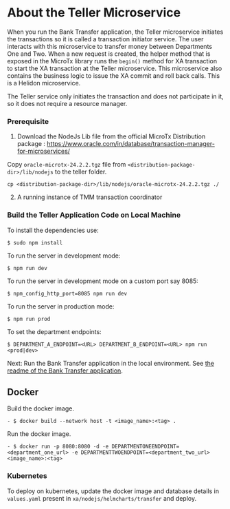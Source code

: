 # About the Teller Microservice

When you run the Bank Transfer application, the Teller microservice initiates the transactions so it is called a transaction initiator service. The user interacts with this microservice to transfer money between Departments One and Two. When a new request is created, the helper method that is exposed in the MicroTx library runs the `begin()` method for XA transaction to start the XA transaction at the Teller microservice. This microservice also contains the business logic to issue the XA commit and roll back calls. This is a Helidon microservice.

The Teller service only initiates the transaction and does not participate in it, so it does not require a resource manager.

### Prerequisite
1. Download the NodeJs Lib file from the official MicroTx Distribution package : https://www.oracle.com/in/database/transaction-manager-for-microservices/

Copy `oracle-microtx-24.2.2.tgz` file from `<distribution-package-dir>/lib/nodejs` to the teller folder.

```
cp <distribution-package-dir>/lib/nodejs/oracle-microtx-24.2.2.tgz ./
```

2. A running instance of TMM transaction coordinator

### Build the Teller Application Code on Local Machine
To install the dependencies use:

```
$ sudo npm install
```
To run the server in development mode:
```
$ npm run dev
```
To run the server in development mode on a custom port say 8085:
```
$ npm_config_http_port=8085 npm run dev
```

To run the server in production mode:
```
$ npm run prod
```
To set the department endpoints:
```
$ DEPARTMENT_A_ENDPOINT=<URL> DEPARTMENT_B_ENDPOINT=<URL> npm run <prod|dev>
```

Next: Run the Bank Transfer application in the local environment. See [the readme of the Bank Transfer application](../../readme.md#run-the-bank-transfer-application-to-transfer-an-amount).

## Docker
Build the docker image.
```
- $ docker build --network host -t <image_name>:<tag> .
```
Run the docker image.
```
- $ docker run -p 8080:8080 -d -e DEPARTMENTONEENDPOINT=<department_one_url> -e DEPARTMENTTWOENDPOINT=<department_two_url> <image_name>:<tag>
```

### Kubernetes
To deploy on kubernetes, update the docker image and database details in `values.yaml` present in `xa/nodejs/helmcharts/transfer` and deploy.